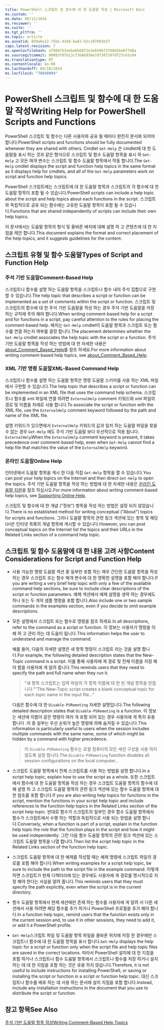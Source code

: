 ```yaml
---
title: PowerShell 스크립트 및 함수에 대 한 도움말 작성 | Microsoft Docs
ms.custom: ''
ms.date: 09/13/2016
ms.reviewer: ''
ms.suite: ''
ms.tgt_pltfrm: ''
ms.topic: article
ms.assetid: 859a6e22-75b1-43d4-ba62-62c107803b37
caps.latest.revision: 7
ms.openlocfilehash: af989fb2eeba6b68f2e3e6506f3f60d5be6f7d8a
ms.sourcegitcommit: 00083f07b13c73b86936e7d7307397df27c63c04
ms.translationtype: MT
ms.contentlocale: ko-KR
ms.lasthandoff: 09/10/2019
ms.locfileid: "70848094"
---
```

# <a name="writing-help-for-powershell-scripts-and-functions"></a><span data-ttu-id="2c85c-102">PowerShell 스크립트 및 함수에 대 한 도움말 작성</span><span class="sxs-lookup"><span data-stu-id="2c85c-102">Writing Help for PowerShell Scripts and Functions</span></span>

<span data-ttu-id="2c85c-103">PowerShell 스크립트 및 함수는 다른 사용자와 공유 될 때마다 완전히 문서화 되어야 합니다.</span><span class="sxs-lookup"><span data-stu-id="2c85c-103">PowerShell scripts and functions should be fully documented whenever they are shared with others.</span></span>
<span data-ttu-id="2c85c-104">Cmdlet `Get-Help` 은 cmdlet에 대 한 도움말을 표시 하는 것과 같은 형식으로 스크립트 및 함수 도움말 항목을 표시 하 `Get-Help` 고 모든 매개 변수는 스크립트 및 함수 도움말 항목에서 작동 합니다.</span><span class="sxs-lookup"><span data-stu-id="2c85c-104">The `Get-Help` cmdlet displays the script and function help topics in the same format as it displays help for cmdlets, and all of the `Get-Help` parameters work on script and function help topics.</span></span>

<span data-ttu-id="2c85c-105">PowerShell 스크립트에는 스크립트에 대 한 도움말 항목과 스크립트의 각 함수에 대 한 도움말 항목이 포함 될 수 있습니다.</span><span class="sxs-lookup"><span data-stu-id="2c85c-105">PowerShell scripts can include a help topic about the script and help topics about each functions in the script.</span></span>
<span data-ttu-id="2c85c-106">스크립트와 독립적으로 공유 되는 함수에는 고유한 도움말 항목이 포함 될 수 있습니다.</span><span class="sxs-lookup"><span data-stu-id="2c85c-106">Functions that are shared independently of scripts can include their own help topics.</span></span>

<span data-ttu-id="2c85c-107">이 문서에서는 도움말 항목의 형식 및 올바른 배치에 대해 설명 하 고 콘텐츠에 대 한 지침을 제안 합니다.</span><span class="sxs-lookup"><span data-stu-id="2c85c-107">This document explains the format and correct placement of the help topics, and it suggests guidelines for the content.</span></span>

## <a name="types-of-script-and-function-help"></a><span data-ttu-id="2c85c-108">스크립트 유형 및 함수 도움말</span><span class="sxs-lookup"><span data-stu-id="2c85c-108">Types of Script and Function Help</span></span>

### <a name="comment-based-help"></a><span data-ttu-id="2c85c-109">주석 기반 도움말</span><span class="sxs-lookup"><span data-stu-id="2c85c-109">Comment-Based Help</span></span>
<span data-ttu-id="2c85c-110">스크립트나 함수를 설명 하는 도움말 항목을 스크립트나 함수 내의 주석 집합으로 구현할 수 있습니다.</span><span class="sxs-lookup"><span data-stu-id="2c85c-110">The help topic that describes a script or function can be implemented as a set of comments within the script or function.</span></span>
<span data-ttu-id="2c85c-111">스크립트 및 스크립트의 함수에 대 한 주석 기반 도움말을 작성 하는 경우 주석 기반 도움말을 저장 하는 규칙에 주의 해야 합니다.</span><span class="sxs-lookup"><span data-stu-id="2c85c-111">When writing comment-based help for a script and for functions in a script, pay careful attention to the rules for placing the comment-based help.</span></span>
<span data-ttu-id="2c85c-112">배치는 `Get-Help` cmdlet이 도움말 항목과 스크립트 또는 함수를 연결 하는지 여부를 결정 합니다.</span><span class="sxs-lookup"><span data-stu-id="2c85c-112">The placement determines whether the `Get-Help` cmdlet associates the help topic with the script or a function.</span></span>
<span data-ttu-id="2c85c-113">주석 기반 도움말 항목을 작성 하는 방법에 대 한 자세한 내용은 [about_Comment_Based_Help](/powershell/module/microsoft.powershell.core/about/about_comment_based_help)를 참조 하세요.</span><span class="sxs-lookup"><span data-stu-id="2c85c-113">For more information about writing comment-based help topics, see [about_Comment_Based_Help](/powershell/module/microsoft.powershell.core/about/about_comment_based_help).</span></span>

### <a name="xml-based-command-help"></a><span data-ttu-id="2c85c-114">XML 기반 명령 도움말</span><span class="sxs-lookup"><span data-stu-id="2c85c-114">XML-Based Command Help</span></span>
<span data-ttu-id="2c85c-115">스크립트나 함수를 설명 하는 도움말 항목은 명령 도움말 스키마를 사용 하는 XML 파일에서 구현할 수 있습니다.</span><span class="sxs-lookup"><span data-stu-id="2c85c-115">The help topic that describes a script or function can be implemented in an XML file that uses the command help schema.</span></span>
<span data-ttu-id="2c85c-116">스크립트나 함수를 xml 파일에 연결 하려면 `ExternalHelp` comment 키워드와 xml 파일의 경로 및 이름을 차례로 사용 합니다.</span><span class="sxs-lookup"><span data-stu-id="2c85c-116">To associate the script or function with the XML file, use the `ExternalHelp` comment keyword followed by the path and name of the XML file.</span></span>

<span data-ttu-id="2c85c-117">설명 키워드가 있으면에서 `ExternalHelp` 키워드의 값과 일치 하는 도움말 파일을 찾을 수 없는 경우 `Get-Help` 에도 주석 기반 도움말 보다 우선적으로 적용 됩니다. `ExternalHelp`</span><span class="sxs-lookup"><span data-stu-id="2c85c-117">When the `ExternalHelp` comment keyword is present, it takes precedence over comment-based help, even when `Get-Help` cannot find a help file that matches the value of the `ExternalHelp` keyword.</span></span>

### <a name="online-help"></a><span data-ttu-id="2c85c-118">온라인 도움말</span><span class="sxs-lookup"><span data-stu-id="2c85c-118">Online Help</span></span>
<span data-ttu-id="2c85c-119">인터넷에서 도움말 항목을 게시 한 다음 직접 `Get-Help` 항목을 열 수 있습니다.</span><span class="sxs-lookup"><span data-stu-id="2c85c-119">You can post your help topics on the Internet and then direct `Get-Help` to open the topics.</span></span>
<span data-ttu-id="2c85c-120">주석 기반 도움말 항목을 작성 하는 방법에 대 한 자세한 내용은 [온라인 도움말 지원](../module/supporting-online-help.md)을 참조 하십시오.</span><span class="sxs-lookup"><span data-stu-id="2c85c-120">For more information about writing comment-based help topics, see [Supporting Online Help](../module/supporting-online-help.md).</span></span>

<span data-ttu-id="2c85c-121">스크립트 및 함수에 대 한 개념 ("정보") 항목을 작성 하는 방법은 설정 되지 않았습니다.</span><span class="sxs-lookup"><span data-stu-id="2c85c-121">There is no established method for writing conceptual ("About") topics for scripts and functions.</span></span>
<span data-ttu-id="2c85c-122">그러나 도움말 항목의 관련 링크 섹션에 있는 항목 및 해당 Url은 인터넷 목록의 개념 항목에 게시할 수 있습니다.</span><span class="sxs-lookup"><span data-stu-id="2c85c-122">However, you can post conceptual topics on the Internet list the topics and their URLs in the Related Links section of a command help topic.</span></span>

## <a name="content-considerations-for-script-and-function-help"></a><span data-ttu-id="2c85c-123">스크립트 및 함수 도움말에 대 한 내용 고려 사항</span><span class="sxs-lookup"><span data-stu-id="2c85c-123">Content Considerations for Script and Function Help</span></span>

- <span data-ttu-id="2c85c-124">사용 가능한 명령 도움말 섹션 중 일부만 포함 하는 매우 간단한 도움말 항목을 작성 하는 경우 스크립트 또는 함수 매개 변수에 대 한 명확한 설명을 포함 해야 합니다.</span><span class="sxs-lookup"><span data-stu-id="2c85c-124">If you are writing a very brief help topic with only a few of the available command help sections, be sure to include clear descriptions of the script or function parameters.</span></span> <span data-ttu-id="2c85c-125">예제 섹션에서 예제 설명을 생략 하는 경우에도 하나 또는 두 개의 샘플 명령을 포함 합니다.</span><span class="sxs-lookup"><span data-stu-id="2c85c-125">Also include one or two sample commands in the examples section, even if you decide to omit example descriptions.</span></span>

- <span data-ttu-id="2c85c-126">모든 설명에서 스크립트 또는 함수로 명령을 참조 하세요.</span><span class="sxs-lookup"><span data-stu-id="2c85c-126">In all descriptions, refer to the command as a script or function.</span></span> <span data-ttu-id="2c85c-127">이 정보는 사용자가 명령을 이해 하 고 관리 하는 데 도움이 됩니다.</span><span class="sxs-lookup"><span data-stu-id="2c85c-127">This information helps the user to understand and manage the command.</span></span>

  <span data-ttu-id="2c85c-128">예를 들어, 다음의 자세한 설명은 새 항목 명령이 스크립트 라는 것을 설명 합니다.</span><span class="sxs-lookup"><span data-stu-id="2c85c-128">For example, the following detailed description states that the New-Topic command is a script.</span></span> <span data-ttu-id="2c85c-129">이를 통해 사용자에 게 경로 및 전체 이름을 지정 해야 함을 사용자에 게 알려 줍니다.</span><span class="sxs-lookup"><span data-stu-id="2c85c-129">This reminds users that they need to specify the path and full name when they run it.</span></span>

  > <span data-ttu-id="2c85c-130">"새 항목 스크립트는 입력 파일의 각 항목 이름에 대 한 빈 개념 항목을 만듭니다."</span><span class="sxs-lookup"><span data-stu-id="2c85c-130">"The New-Topic script creates a blank conceptual topic for each topic name in the input file..."</span></span>

  <span data-ttu-id="2c85c-131">다음은 함수에 대 한 `Disable-PSRemoting` 자세한 설명입니다.</span><span class="sxs-lookup"><span data-stu-id="2c85c-131">The following detailed description states that `Disable-PSRemoting` is a function.</span></span> <span data-ttu-id="2c85c-132">이 정보는 세션에 이름이 같은 명령이 여러 개 포함 되어 있는 경우 사용자에 게 특히 유용 합니다 .이 중 일부는 우선 순위가 높은 명령에 의해 숨겨질 수 있습니다.</span><span class="sxs-lookup"><span data-stu-id="2c85c-132">This information is particularly useful to users when the session includes multiple commands with the same name, some of which might be hidden by a command with higher precedence.</span></span>

  > <span data-ttu-id="2c85c-133">이 `Disable-PSRemoting` 함수는 로컬 컴퓨터의 모든 세션 구성을 사용 하지 않도록 설정 합니다.</span><span class="sxs-lookup"><span data-stu-id="2c85c-133">The `Disable-PSRemoting` function disables all session configurations on the local computer...</span></span>

- <span data-ttu-id="2c85c-134">스크립트 도움말 항목에서 전체 스크립트를 사용 하는 방법을 설명 합니다.</span><span class="sxs-lookup"><span data-stu-id="2c85c-134">In a script help topic, explain how to use the script as a whole.</span></span> <span data-ttu-id="2c85c-135">또한 스크립트에서 함수에 대 한 도움말 항목을 작성 하는 경우 스크립트 도움말 항목의 함수에 대해 설명 하 고 스크립트 도움말 항목의 관련 링크 섹션에 있는 함수 도움말 항목에 대 한 참조를 포함 합니다.</span><span class="sxs-lookup"><span data-stu-id="2c85c-135">If you are also writing help topics for functions in the script, mention the functions in your script help topic and include references to the function help topics in the Related Links section of the script help topic.</span></span> <span data-ttu-id="2c85c-136">반대로 함수가 스크립트의 일부인 경우 함수 도움말 항목에서 함수가 스크립트에서 수행 하는 역할과 독립적으로 사용 되는 방법을 설명 합니다.</span><span class="sxs-lookup"><span data-stu-id="2c85c-136">Conversely, when a function is part of a script, explain in the function help topic the role that the function plays in the script and how it might be used independently.</span></span> <span data-ttu-id="2c85c-137">그런 다음 함수 도움말 항목의 관련 링크 섹션에 있는 스크립트 도움말 항목을 나열 합니다.</span><span class="sxs-lookup"><span data-stu-id="2c85c-137">Then list the script help topic in the Related Links section of the function help topic.</span></span>

- <span data-ttu-id="2c85c-138">스크립트 도움말 항목에 대 한 예제를 작성할 때는 예제 명령에 스크립트 파일의 경로를 포함 해야 합니다.</span><span class="sxs-lookup"><span data-stu-id="2c85c-138">When writing examples for a script help topic, be sure to include the path to the script file in the example command.</span></span> <span data-ttu-id="2c85c-139">이렇게 하면 스크립트가 현재 디렉터리에 있는 경우에도 사용자에 게 경로를 명시적으로 지정 해야 한다는 사실을 알려 줍니다.</span><span class="sxs-lookup"><span data-stu-id="2c85c-139">This reminds users that they must specify the path explicitly, even when the script is in the current directory.</span></span>

- <span data-ttu-id="2c85c-140">함수 도움말 항목에서 현재 세션에만 존재 하는 함수를 사용자에 게 알려 서 다른 세션에서 사용 하려면 해당 함수를 추가 하거나 PowerShell 프로필을 추가 해야 합니다.</span><span class="sxs-lookup"><span data-stu-id="2c85c-140">In a function help topic, remind users that the function exists only in the current session and, to use it in other sessions, they need to add it, or add it a PowerShell profile.</span></span>

- <span data-ttu-id="2c85c-141">`Get-Help`스크립트 파일 및 도움말 항목 파일을 올바른 위치에 저장 한 경우에만 스크립트나 함수에 대 한 도움말 항목을 표시 합니다.</span><span class="sxs-lookup"><span data-stu-id="2c85c-141">`Get-Help` displays the help topic for a script or function only when the script file and help topic files are saved in the correct locations.</span></span> <span data-ttu-id="2c85c-142">따라서 PowerShell 설치에 대 한 지침을 포함 하거나 스크립트나 함수 도움말 항목에서 스크립트나 함수를 저장 하거나 설치 하는 데 대 한 지침을 포함 하는 것은 유용 하지 않습니다.</span><span class="sxs-lookup"><span data-stu-id="2c85c-142">Therefore, it is not useful to include instructions for installing PowerShell, or saving or installing the script or function in a script or function help topic.</span></span> <span data-ttu-id="2c85c-143">대신 스크립트나 함수를 배포 하는 데 사용 하는 문서에 설치 지침을 포함 합니다.</span><span class="sxs-lookup"><span data-stu-id="2c85c-143">Instead, include any installation instructions in the document that you use to distribute the script or function.</span></span>

## <a name="see-also"></a><span data-ttu-id="2c85c-144">참고 항목</span><span class="sxs-lookup"><span data-stu-id="2c85c-144">See Also</span></span>

[<span data-ttu-id="2c85c-145">주석 기반 도움말 항목 작성</span><span class="sxs-lookup"><span data-stu-id="2c85c-145">Writing Comment-Based Help Topics</span></span>](./writing-comment-based-help-topics.md)
